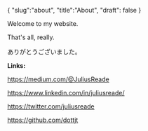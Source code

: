 {
  "slug":"about",
  "title":"About",
  "draft": false
}

Welcome to my website.

That's all, really.

ありがとうございました。

**Links:**

https://medium.com/@JuliusReade

https://www.linkedin.com/in/juliusreade/

https://twitter.com/juliusreade

https://github.com/dottjt
